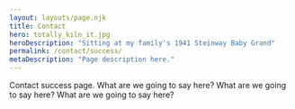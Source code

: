```yaml
---
layout: layouts/page.njk
title: Contact
hero: totally_kiln_it.jpg
heroDescription: "Sitting at my family's 1941 Steinway Baby Grand"
permalink: /contact/success/
metaDescription: "Page description here."
---
```


Contact success page. What are we going to say here? What are we going to say here? What are we going to say here? 

